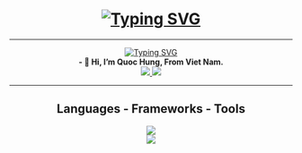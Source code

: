 <div align="center">
<strong><h1><a href="https://git.io/typing-svg"><img src="https://readme-typing-svg.demolab.com?font=Fira+Code&weight=600&size=50&duration=2500&pause=1000&color=F70000&center=true&vCenter=true&random=false&width=450&height=60&lines=Le+Quoc+Hung" alt="Typing SVG" /></a></h1></strong> <hr/>  
</div>
<div align="center">
  <a href="https://git.io/typing-svg"><img src="https://readme-typing-svg.demolab.com?font=Fira+Code&weight=600&size=30&duration=2500&pause=1000&color=3AF700&center=true&vCenter=true&random=false&width=450&height=60&lines=BackEnd+Developer" alt="Typing SVG" /></a>
</div>
<div align="center">
  <strong>- 👋 Hi, I’m Quoc Hung, From Viet Nam.</strong>
</div>
<div align = "center">
  <a href ="mailto:quochung190904@gmail.com">
    <img src="https://img.shields.io/badge/Gmail-333333?style=for-the-badge&logo=gmail&logoColor=red" target="_blank"/>
  </a>
  <a href ="https://www.linkedin.com/in/gnuhh19/">
    <img src="https://img.shields.io/badge/LinkedIn-0077B5?style=for-the-badge&logo=linkedin&logoColor=white" target="_blank" />
  </a>
</div>

<hr/>
<h2 align="center">Languages - Frameworks - Tools </h2>
<div align="center">
    <img src="https://skillicons.dev/icons?i=php,github,laravel,javascript,firebase,mongodb,tailwindcss,vuejs,npm"/><br>
    <img src="https://skillicons.dev/icons?i=photoshop,angular,bootstrap,mysql,html,css,vscode,figma,git,googlebard"/>
</div>
